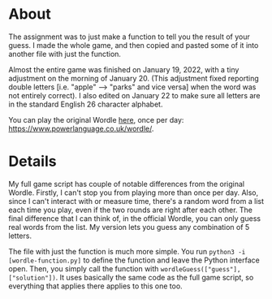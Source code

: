 # About
The assignment was to just make a function to tell you the result of your guess. I made the whole game, and then copied and pasted some of it into another file with just the function.

Almost the entire game was finished on January 19, 2022, with a tiny adjustment on the morning of January 20. (This adjustment fixed reporting double letters [i.e. "apple" --> "parks" and vice versa] when the word was not entirely correct). I also edited on January 22 to make sure all letters are in the standard English 26 character alphabet.

You can play the original Wordle [here](https://www.powerlanguage.co.uk/wordle/), once per day: https://www.powerlanguage.co.uk/wordle/.

# Details

My full game script has couple of notable differences from the original Wordle. Firstly, I can't stop you from playing more than once per day. Also, since I can't interact with or measure time, there's a random word from a list each time you play, even if the two rounds are right after each other. The final difference that I can think of, in the official Wordle, you can only guess real words from the list. My version lets you guess any combination of 5 letters.

The file with just the function is much more simple. You run `python3 -i [wordle-function.py]` to define the function and leave the Python interface open. Then, you simply call the function with `wordleGuess(["guess"],["solution"])`. It uses basically the same code as the full game script, so everything that applies there applies to this one too.
